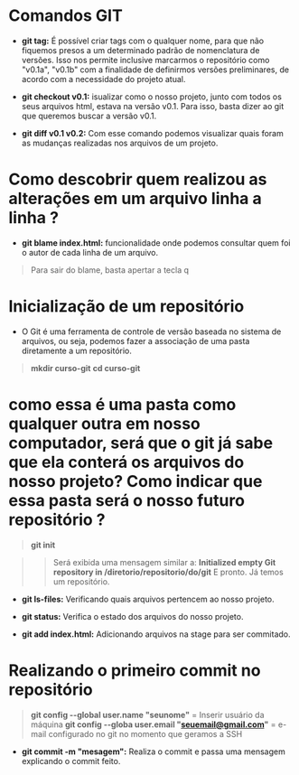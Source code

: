 # Comandos GIT

* **git tag:** É possível criar tags com o qualquer nome, para que não fiquemos presos a um determinado padrão de nomenclatura de versões. Isso nos permite inclusive marcarmos o repositório como "v0.1a", "v0.1b" com a finalidade de definirmos versões preliminares, de acordo com a necessidade do projeto atual.

* **git checkout v0.1:** isualizar como o nosso projeto, junto com todos os seus arquivos html, estava na versão v0.1. Para isso, basta dizer ao git que queremos buscar a versão v0.1. 

* **git diff v0.1 v0.2:** Com esse comando podemos visualizar quais foram as mudanças realizadas nos arquivos de um projeto.

# Como descobrir quem realizou as alterações em um arquivo linha a linha ?

* **git blame index.html:** funcionalidade onde podemos consultar quem foi o autor de cada linha de um arquivo.

> Para sair do blame, basta apertar a tecla q

# Inicialização de um repositório

* O Git é uma ferramenta de controle de versão baseada no sistema de arquivos, ou seja, podemos fazer a associação de uma pasta diretamente a um repositório. 

> **mkdir curso-git**
> **cd curso-git**

# como essa é uma pasta como qualquer outra em nosso computador, será que o git já sabe que ela conterá os arquivos do nosso projeto? Como indicar que essa pasta será o nosso futuro repositório ?

> **git init**

>> Será exibida uma mensagem similar a: **Initialized empty Git repository in /diretorio/repositorio/do/git** E pronto. Já temos um repositório.

* **git ls-files:** Verificando quais arquivos pertencem ao nosso projeto.

* **git status:** Verifica o estado dos arquivos do nosso projeto.

* **git add index.html:** Adicionando arquivos na stage para ser commitado.

# Realizando o primeiro commit no repositório

> **git config --global user.name "seunome"** = Inserir usuário da máquina
> **git config --globa user.email "seuemail@gmail.com"** = e-mail configurado no git no momento que geramos a SSH

* **git commit -m "mesagem":** Realiza o commit e passa uma mensagem explicando o commit feito.

